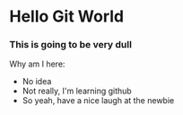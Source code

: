 # Hello Git World
### This is going to be very dull
Why am I here:
* No idea
* Not really, I'm learning github
* So yeah, have a nice laugh at the newbie

<script src="https://gist.github.com/johnbattema/bcd21ae5a5c898a0c196c54c08a45a0b.js"></script>

